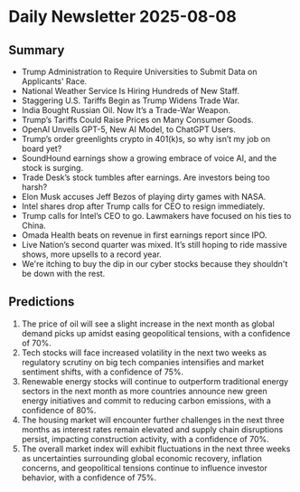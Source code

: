 # Daily Newsletter 2025-08-08

## Summary

- Trump Administration to Require Universities to Submit Data on Applicants' Race.
- National Weather Service Is Hiring Hundreds of New Staff.
- Staggering U.S. Tariffs Begin as Trump Widens Trade War.
- India Bought Russian Oil. Now It’s a Trade-War Weapon.
- Trump’s Tariffs Could Raise Prices on Many Consumer Goods.
- OpenAI Unveils GPT-5, New AI Model, to ChatGPT Users.
- Trump’s order greenlights crypto in 401(k)s, so why isn’t my job on board yet?
- SoundHound earnings show a growing embrace of voice AI, and the stock is surging.
- Trade Desk’s stock tumbles after earnings. Are investors being too harsh?
- Elon Musk accuses Jeff Bezos of playing dirty games with NASA.
- Intel shares drop after Trump calls for CEO to resign immediately.
- Trump calls for Intel’s CEO to go. Lawmakers have focused on his ties to China.
- Omada Health beats on revenue in first earnings report since IPO.
- Live Nation’s second quarter was mixed. It’s still hoping to ride massive shows, more upsells to a record year.
- We're itching to buy the dip in our cyber stocks because they shouldn't be down with the rest.

## Predictions

1. The price of oil will see a slight increase in the next month as global demand picks up amidst easing geopolitical tensions, with a confidence of 70%.
2. Tech stocks will face increased volatility in the next two weeks as regulatory scrutiny on big tech companies intensifies and market sentiment shifts, with a confidence of 75%.
3. Renewable energy stocks will continue to outperform traditional energy sectors in the next month as more countries announce new green energy initiatives and commit to reducing carbon emissions, with a confidence of 80%.
4. The housing market will encounter further challenges in the next three months as interest rates remain elevated and supply chain disruptions persist, impacting construction activity, with a confidence of 70%.
5. The overall market index will exhibit fluctuations in the next three weeks as uncertainties surrounding global economic recovery, inflation concerns, and geopolitical tensions continue to influence investor behavior, with a confidence of 75%.
